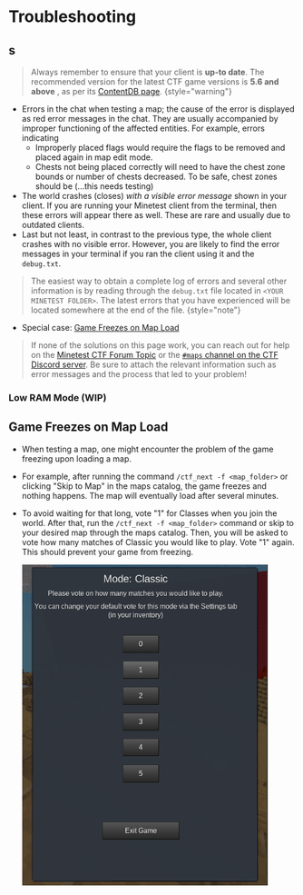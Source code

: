 # Troubleshooting

## s 

> Always remember to ensure that your client is **up-to date**. The recommended version for the latest CTF game versions is **5.6 and above** , as per its [ContentDB page](https://content.minetest.net/packages/rubenwardy/capturetheflag/).
> {style="warning"}

* Errors in the chat when testing a map; the cause of the error is displayed as red error messages in the chat. They are usually accompanied by improper functioning of the affected entities. For example, errors indicating
  * Improperly placed flags would require the flags to be removed and placed again in map edit mode.
  * Chests not being placed correctly will need to have the chest zone bounds or number of chests decreased. To be safe, chest zones should be (...this needs testing)
* The world crashes (closes) *with a visible error message* shown in your client. If you are running your Minetest client from the terminal, then these errors will appear there as well. These are rare and usually due to outdated clients.
* Last but not least, in contrast to the previous type, the whole client crashes with no visible error. However, you are likely to find the error messages in your terminal if you ran the client using it and the `debug.txt`.

> The easiest way to obtain a complete log of errors and several other information is by reading through the `debug.txt` file located in `<YOUR MINETEST FOLDER>`. The latest errors that you have experienced will be located somewhere at the end of the file. {style="note"}

* Special case: [Game Freezes on Map Load](#game-freezes-on-map-load)

> If none of the solutions on this page work, you can reach out for help on the [Minetest CTF Forum Topic](https://forum.minetest.net/viewtopic.php?f=10&t=13157) or the [`#maps` channel on the CTF Discord server](https://discord.gg/vcZTRPX). Be sure to attach the relevant information such as error messages and the process that led to your problem!

### Low RAM Mode (WIP)

## Game Freezes on Map Load
* When testing a map, one might encounter the problem of the game freezing upon loading a map.

* For example, after running the command `/ctf_next -f <map_folder>` or clicking "Skip to Map" in the maps catalog, the game freezes and nothing happens. The map will eventually load after several minutes.

* To avoid waiting for that long, vote "1" for Classes when you join the world. After that, run the `/ctf_next -f <map_folder>` command or skip to your desired map through the maps catalog. Then, you will be asked to vote how many matches of Classic you would like to play. Vote "1" again. This should prevent your game from freezing.

    ![img.png](../images/vote_1_classic.png)
